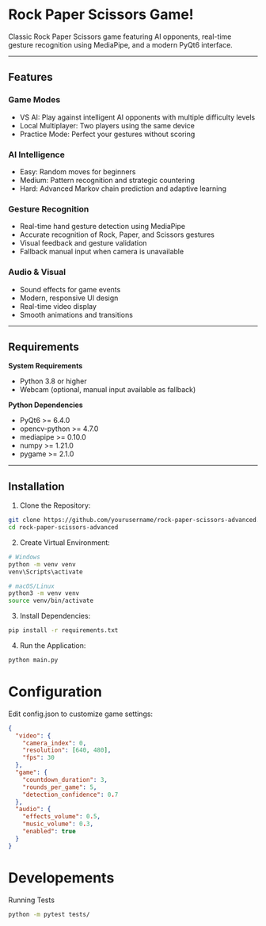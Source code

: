 # Rock Paper Scissors Game! 

Classic Rock Paper Scissors game featuring AI opponents, real-time gesture recognition using MediaPipe, and a modern PyQt6 interface.  

---

## Features  

### Game Modes  
- VS AI: Play against intelligent AI opponents with multiple difficulty levels  
- Local Multiplayer: Two players using the same device  
- Practice Mode: Perfect your gestures without scoring  

### AI Intelligence  
- Easy: Random moves for beginners  
- Medium: Pattern recognition and strategic countering  
- Hard: Advanced Markov chain prediction and adaptive learning  

### Gesture Recognition  
- Real-time hand gesture detection using MediaPipe  
- Accurate recognition of Rock, Paper, and Scissors gestures  
- Visual feedback and gesture validation  
- Fallback manual input when camera is unavailable  


### Audio & Visual  
- Sound effects for game events  
- Modern, responsive UI design  
- Real-time video display  
- Smooth animations and transitions  

---

## Requirements  

**System Requirements**  
- Python 3.8 or higher  
- Webcam (optional, manual input available as fallback)  


**Python Dependencies**  
- PyQt6 >= 6.4.0  
- opencv-python >= 4.7.0  
- mediapipe >= 0.10.0  
- numpy >= 1.21.0  
- pygame >= 2.1.0  

---

## Installation  

1. Clone the Repository:  
```bash
git clone https://github.com/yourusername/rock-paper-scissors-advanced.git
cd rock-paper-scissors-advanced
```
2. Create Virtual Environment:
```bash
# Windows
python -m venv venv
venv\Scripts\activate

# macOS/Linux
python3 -m venv venv
source venv/bin/activate
```
3. Install Dependencies:
```bash
pip install -r requirements.txt
```
4. Run the Application:
```bash
python main.py
```

# Configuration
Edit config.json to customize game settings:
```json
{
  "video": {
    "camera_index": 0,
    "resolution": [640, 480],
    "fps": 30
  },
  "game": {
    "countdown_duration": 3,
    "rounds_per_game": 5,
    "detection_confidence": 0.7
  },
  "audio": {
    "effects_volume": 0.5,
    "music_volume": 0.3,
    "enabled": true
  }
}
```

# Developements
Running Tests
```bash
python -m pytest tests/
```
